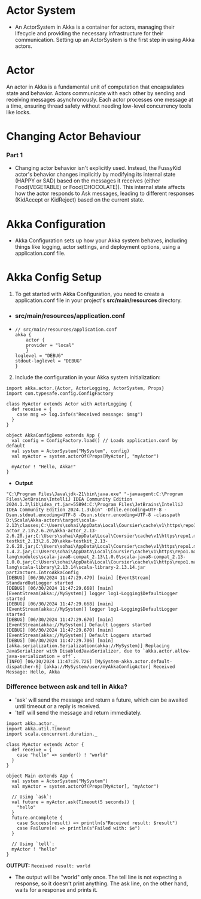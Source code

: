 # Actor System
- An ActorSystem in Akka is a container for actors, managing their lifecycle and providing the necessary infrastructure for their communication. Setting up an ActorSystem is the first step in using Akka actors.

# Actor
An actor in Akka is a fundamental unit of computation that encapsulates state and behavior. Actors communicate with each other by sending and receiving messages asynchronously. Each actor processes one message at a time, ensuring thread safety without needing low-level concurrency tools like locks.

# Changing Actor Behaviour
### Part 1
- Changing actor behavior isn't explicitly used. Instead, the FussyKid actor's behavior changes implicitly by modifying its internal state (HAPPY or SAD) based on the messages it receives (either Food(VEGETABLE) or Food(CHOCOLATE)). This internal state affects how the actor responds to Ask messages, leading to different responses (KidAccept or KidReject) based on the current state.

# Akka Configuration
- Akka Configuration sets up how your Akka system behaves, including things like logging, actor settings, and deployment options, using a application.conf file.

# Akka Config Setup
1. To get started with Akka Configuration, you need to create a application.conf file in your project's <b> src/main/resources </b> directory.
- ### src/main/resources/application.conf

- ```chatinput
  // src/main/resources/application.conf
  akka {
      actor {
      provider = "local"
      }
  loglevel = "DEBUG"
  stdout-loglevel = "DEBUG"
  }
  
2. Include the configuration in your Akka system initialization:
```chatinput
import akka.actor.{Actor, ActorLogging, ActorSystem, Props}
import com.typesafe.config.ConfigFactory

class MyActor extends Actor with ActorLogging {
  def receive = {
    case msg => log.info(s"Received message: $msg")
  }
}

object AkkaConfigDemo extends App {
  val config = ConfigFactory.load() // Loads application.conf by default
  val system = ActorSystem("MySystem", config)
  val myActor = system.actorOf(Props[MyActor], "myActor")

  myActor ! "Hello, Akka!"
}
```
- <b> Output </b>
```chatinput
"C:\Program Files\Java\jdk-21\bin\java.exe" "-javaagent:C:\Program Files\JetBrains\IntelliJ IDEA Community Edition 2024.1.3\lib\idea_rt.jar=55894:C:\Program Files\JetBrains\IntelliJ IDEA Community Edition 2024.1.3\bin" -Dfile.encoding=UTF-8 -Dsun.stdout.encoding=UTF-8 -Dsun.stderr.encoding=UTF-8 -classpath D:\Scala\Akka-actors\target\scala-2.13\classes;C:\Users\sohai\AppData\Local\Coursier\cache\v1\https\repo1.maven.org\maven2\com\typesafe\akka\akka-actor_2.13\2.6.20\akka-actor_2.13-2.6.20.jar;C:\Users\sohai\AppData\Local\Coursier\cache\v1\https\repo1.maven.org\maven2\com\typesafe\akka\akka-testkit_2.13\2.6.20\akka-testkit_2.13-2.6.20.jar;C:\Users\sohai\AppData\Local\Coursier\cache\v1\https\repo1.maven.org\maven2\com\typesafe\config\1.4.2\config-1.4.2.jar;C:\Users\sohai\AppData\Local\Coursier\cache\v1\https\repo1.maven.org\maven2\org\scala-lang\modules\scala-java8-compat_2.13\1.0.0\scala-java8-compat_2.13-1.0.0.jar;C:\Users\sohai\AppData\Local\Coursier\cache\v1\https\repo1.maven.org\maven2\org\scala-lang\scala-library\2.13.14\scala-library-2.13.14.jar part2actors.IntroAkkaConfig
[DEBUG] [06/30/2024 11:47:29.479] [main] [EventStream] StandardOutLogger started
[DEBUG] [06/30/2024 11:47:29.668] [main] [EventStream(akka://MySystem)] logger log1-Logging$DefaultLogger started
[DEBUG] [06/30/2024 11:47:29.668] [main] [EventStream(akka://MySystem)] logger log1-Logging$DefaultLogger started
[DEBUG] [06/30/2024 11:47:29.670] [main] [EventStream(akka://MySystem)] Default Loggers started
[DEBUG] [06/30/2024 11:47:29.670] [main] [EventStream(akka://MySystem)] Default Loggers started
[DEBUG] [06/30/2024 11:47:29.706] [main] [akka.serialization.Serialization(akka://MySystem)] Replacing JavaSerializer with DisabledJavaSerializer, due to `akka.actor.allow-java-serialization = off`.
[INFO] [06/30/2024 11:47:29.726] [MySystem-akka.actor.default-dispatcher-6] [akka://MySystem/user/myAkkaConfigActor] Received Message: Hello, Akka
```

### Difference between ask and tell in Akka?
- 'ask' will send the message and return a future, which can be awaited until timeout or a reply is received.
- 'tell' will send the message and return immediately.

```
import akka.actor._
import akka.util.Timeout
import scala.concurrent.duration._

class MyActor extends Actor {
  def receive = {
    case "hello" => sender() ! "world"
  }
}

object Main extends App {
  val system = ActorSystem("MySystem")
  val myActor = system.actorOf(Props[MyActor], "myActor")

  // Using `ask`:
  val future = myActor.ask(Timeout(5 seconds)) {
    "hello"
  }
  future.onComplete {
    case Success(result) => println(s"Received result: $result")
    case Failure(e) => println(s"Failed with: $e")
  }

  // Using `tell`:
  myActor ! "hello"
}
```

**OUTPUT:** ``` Received result: world ```

- The output will be "world" only once. The tell line is not expecting a response, so it doesn't print anything. The ask line, on the other hand, waits for a response and prints it.
